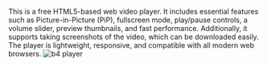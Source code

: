 This is a free HTML5-based web video player. It includes essential features such as Picture-in-Picture (PiP), fullscreen mode, play/pause controls, a volume slider, preview thumbnails, and fast performance. Additionally, it supports taking screenshots of the video, which can be downloaded easily. The player is lightweight, responsive, and compatible with all modern web browsers.
![b4 player](https://github.com/user-attachments/assets/968033aa-82e6-474b-adec-4348e852cc94)
